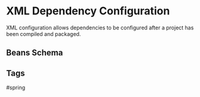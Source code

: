 # XML Dependency Configuration

XML configuration allows dependencies to be configured after a project has been compiled and packaged.


## Beans Schema


## Tags
#spring

